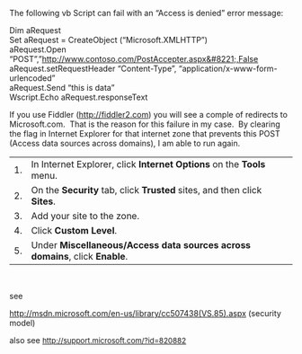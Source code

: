 The following vb Script can fail with an &#8220;Access is denied&#8221; error message:

Dim aRequest  
Set aRequest = CreateObject (&#8220;Microsoft.XMLHTTP&#8221;)  
aRequest.Open &#8220;POST&#8221;,&#8221;<a href="http://www.contoso.com/PostAccepter.aspx%22,False" mce_href="http://www.contoso.com/PostAccepter.aspx%22,False">http://www.contoso.com/PostAccepter.aspx&#8221;,False</a>  
aRequest.setRequestHeader &#8220;Content-Type&#8221;, &#8220;application/x-www-form-urlencoded&#8221;  
aRequest.Send &#8220;this is data&#8221;  
Wscript.Echo aRequest.responseText

If you use Fiddler (<a href="http://fiddler2.com/" mce_href="http://fiddler2.com/">http://fiddler2.com</a>) you will see a comple of redirects to Microsoft.com.&nbsp; That is the reason for this failure in my case.&nbsp; By clearing the flag in Internet Explorer for that internet zone that prevents this POST (Access data sources across domains), I am able to run again.

<table class="list ol" class="list ol">
  <tr>
    <td class=number class="number">1.</td> <td class=text class="text">In Internet Explorer, click <b>Internet Options</b> on the <b>Tools</b> menu.</td>
  </tr>
  
  <tr>
    <td class=number class="number">2.</td> <td class=text class="text">On the <b>Security</b> tab, click <b>Trusted</b> sites, and then click <b>Sites</b>.</td>
  </tr>
  
  <tr>
    <td class=number class="number">3.</td> <td class=text class="text">Add your site to the zone.</td>
  </tr>
  
  <tr>
    <td class=number class="number">4.</td> <td class=text class="text">Click <b>Custom Level</b>.</td>
  </tr>
  
  <tr>
    <td class=number class="number">5.</td> <td class=text class="text">Under <strong class=uiterm>Miscellaneous/Access data sources across domains</strong>, click <b>Enable</b>.</td>
  </tr>
</table><p mce_keep="true">&nbsp;</p> <p mce_keep="true">see 

<http://msdn.microsoft.com/en-us/library/cc507438(VS.85).aspx>&nbsp;(security model)</p> <p mce_keep="true">also see <font size=2><http://support.microsoft.com/?id=820882></font></p> <p mce_keep="true"><font size=2>&nbsp;</p> 

</font>